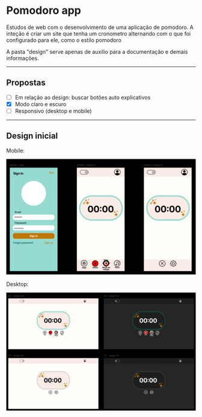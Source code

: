# Pomodoro app

Estudos de web com o desenvolvimento de uma aplicação de pomodoro. A inteção é criar um site que tenha um cronometro alternando com o que foi configurado para ele, como o estilo pomodoro

A pasta "design" serve apenas de auxílio para a documentação e demais informações.

---

## Propostas

- [ ] Em relação ao design: buscar botões auto explicativos
- [X] Modo claro e escuro
- [ ] Responsivo (desktop e mobile)

---

## Design inicial

Mobile:

![app-mobile](./design/mobile.jpg)

Desktop:

![app-mobile](./design/desktop.jpg)
